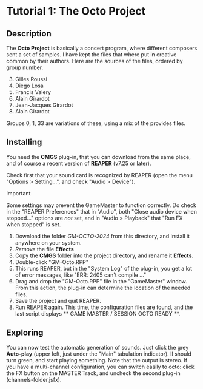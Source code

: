 # Tutorial 1: The Octo Project

## Description

The **Octo Project** is basically a concert program, where different composers sent a set of samples. I have kept the files that where put in creative common by their authors. Here are the sources of the files, ordered by group number.

3. Gilles Roussi
7. Diego Losa
11. Françis Valery
12. Alain Girardot
13. Jean-Jacques Girardot
20. Alain Girardot

Groups 0, 1, 33 are variations of these, using a mix of the provides files.

## Installing

You need the **CMGS** plug-in, that you can download from the same place, and of course a recent version of **REAPER** (v7.25 or later).

Check first that your sound card is recognized by REAPER (open the menu "Options > Setting...", and check "Audio > Device").

> [!IMPORTANT]
> Some settings may prevent the GameMaster to function correctly. Do check in the "REAPER Preferences" that in "Audio", both "Close audio device when stopped..." options are *not* set, and in "Audio > Playback" that "Run FX when stopped" is set. 

1.  Download the folder *GM-OCTO-2024* from this directory, and install it anywhere on your system.
2.  *Remove* the file **Effects**
3.  Copy the **CMGS** folder into the project directory, and rename it **Effects**.
4.  Double-click "GM-Octo.RPP"
5.  This runs REAPER, but in the "System Log" of the plug-in, you get a lot of error messages, like "ERR: 2405 can't compile ..."
6.  Drag and drop the "GM-Octo.RPP" file in the "GameMaster" window. From this action, the plug-in can determine the location of the needed files.
7.  Save the project and quit REAPER.
8.  Run REAPER again. This time, the configuration files are found, and the last script displays ** GAME MASTER / SESSION OCTO READY **.

## Exploring

You can now test the automatic generation of sounds. Just click the grey **Auto-play** (upper left, just under the "Main" tabulation indicator). Il should turn green, and start playing something. Note that the output is stereo. If you have a multi-channel configuration, you can switch easily to octo: click the FX button on the MASTER Track, and uncheck the second plug-in (channels-folder.jsfx). 
